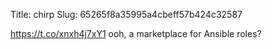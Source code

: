 Title: chirp
Slug: 65265f8a35995a4cbeff57b424c32587

<a href="https://t.co/xnxh4j7xY1">https://t.co/xnxh4j7xY1</a> ooh, a marketplace for Ansible roles?

